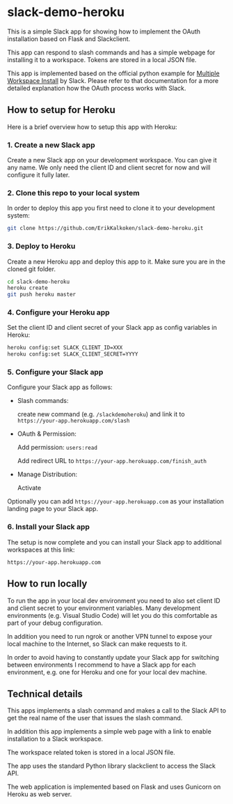 # slack-demo-heroku

This is a simple Slack app for showing how to implement the OAuth installation based on Flask and Slackclient.

This app can respond to slash commands and has a simple webpage for installing it to a workspace. Tokens are stored in a local JSON file.

This app is implemented based on the official python example for [Multiple Workspace Install](https://slack.dev/python-slackclient/auth.html) by Slack. Please refer to that documentation for a more detailed explanation how the OAuth process works with Slack.

## How to setup for Heroku

Here is a brief overview how to setup this app with Heroku:

### 1. Create a new Slack app

Create a new Slack app on your development workspace. You can give it any name. We only need the client ID and client secret for now and will configure it fully later.

### 2. Clone this repo to your local system

In order to deploy this app you first need to clone it to your development system:

```bash
git clone https://github.com/ErikKalkoken/slack-demo-heroku.git
```

### 3. Deploy to Heroku

Create a new Heroku app and deploy this app to it. Make sure you are in the cloned git folder.

```bash
cd slack-demo-heroku
heroku create
git push heroku master

```

### 4. Configure your Heroku app

Set the client ID and client secret of your Slack app as config variables in Heroku:

```bash
heroku config:set SLACK_CLIENT_ID=XXX
heroku config:set SLACK_CLIENT_SECRET=YYYY
```

### 5. Configure your Slack app

Configure your Slack app as follows:

- Slash commands:

   create new command (e.g. `/slackdemoheroku`) and link it to `https://your-app.herokuapp.com/slash`

- OAuth & Permission:

   Add permission: `users:read`

   Add redirect URL to `https://your-app.herokuapp.com/finish_auth`

- Manage Distribution: 

   Activate

Optionally you can add `https://your-app.herokuapp.com` as your installation landing page to your Slack app.

### 6. Install your Slack app

The setup is now complete and you can install your Slack app to additional workspaces at this link:

```http
https://your-app.herokuapp.com
```

## How to run locally

To run the app in your local dev environment you need to also set client ID and client secret to your environment variables. Many development environments (e.g. Visual Studio Code) will let you do this comfortable as part of your debug configuration.

In addition you need to run ngrok or another VPN tunnel to expose your local machine to the Internet, so Slack can make requests to it.

In order to avoid having to constantly update your Slack app for switching between environments I recommend to have a Slack app for each environment, e.g. one for Heroku and one for your local dev machine.

## Technical details

This apps implements a slash command and makes a call to the Slack API to get the real name of the user that issues the slash command.

In addition this app implements a simple web page with a link to enable installation to a Slack workspace.

The workspace related token is stored in a local JSON file.

The app uses the standard Python library slackclient to access the Slack API.

The web application is implemented based on Flask and uses Gunicorn on Heroku as web server.

